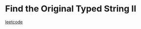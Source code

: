 Find the Original Typed String II
=================================
[leetcode](https://leetcode.com/problems/find-the-original-typed-string-ii)

